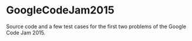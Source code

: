 # GoogleCodeJam2015
Source code and a few test cases for the first two problems of the Google Code Jam 2015.
